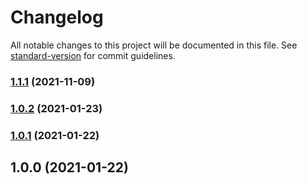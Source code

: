 # Changelog

All notable changes to this project will be documented in this file. See [standard-version](https://github.com/conventional-changelog/standard-version) for commit guidelines.

### [1.1.1](https://github.com/garoon/plugin-packer/compare/v1.0.2...v1.1.1) (2021-11-09)

### [1.0.2](https://github.com/garoon/plugin-packer/compare/v1.0.1...v1.0.2) (2021-01-23)

### [1.0.1](https://github.com/garoon/plugin-packer/compare/v1.0.0...v1.0.1) (2021-01-22)

## 1.0.0 (2021-01-22)
